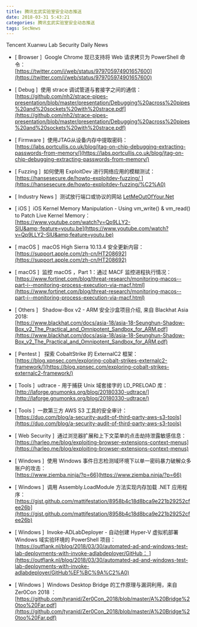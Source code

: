```yaml
---
title: 腾讯玄武实验室安全动态推送
date: 2018-03-31 5:43:21
categories: 腾讯玄武实验室安全动态推送
tags: SecNews
---
```


Tencent Xuanwu Lab Security Daily News  
* [ Browser ]  Google Chrome 现已支持将 Web 请求拷贝为 PowerShell 命令：   
[https://twitter.com/i/web/status/979705974901657600](https://twitter.com/i/web/status/979705974901657600)  

* [ Debug ]  使用 strace 调试管道与套接字之间的通信：   
[https://github.com/nh2/strace-pipes-presentation/blob/master/presentation/Debugging%20across%20pipes%20and%20sockets%20with%20strace.pdf](https://github.com/nh2/strace-pipes-presentation/blob/master/presentation/Debugging%20across%20pipes%20and%20sockets%20with%20strace.pdf)  

* [ Firmware ]  使用JTAG从设备内存中提取密码：   
[https://labs.portcullis.co.uk/blog/jtag-on-chip-debugging-extracting-passwords-from-memory/](https://labs.portcullis.co.uk/blog/jtag-on-chip-debugging-extracting-passwords-from-memory/)  

* [ Fuzzing ]  如何使用 ExploitDev 进行网络应用的模糊测试：   
[https://hansesecure.de/howto-exploitdev-fuzzing/ ](https://hansesecure.de/howto-exploitdev-fuzzing/%C2%A0)  

* [ Industry News ]  测试放行端口或协议的网站 
[LetMeOutOfYour.Net](http://LetMeOutOfYour.Net)  

* [ iOS ]  iOS Kernel Memory Manipulation - Using vm_write() &amp; vm_read() to Patch Live Kernel Memory：   
[https://www.youtube.com/watch?v=Qp9LLY2-SlU&amp;;feature=youtu.be](https://www.youtube.com/watch?v=Qp9LLY2-SlU&amp;feature=youtu.be)  

* [ macOS ]  macOS High Sierra 10.13.4 安全更新内容：   
[https://support.apple.com/zh-cn/HT208692](https://support.apple.com/zh-cn/HT208692)  

* [ macOS ]  监控 macOS ，Part 1：通过 MACF 监控进程执行情况：   
[https://www.fortinet.com/blog/threat-research/monitoring-macos--part-i--monitoring-process-execution-via-macf.html](https://www.fortinet.com/blog/threat-research/monitoring-macos--part-i--monitoring-process-execution-via-macf.html)  

* [ Others ]   Shadow-Box v2 - ARM 安全沙盒项目介绍, 来自 Blackhat Asia 2018:   
[https://www.blackhat.com/docs/asia-18/asia-18-Seunghun-Shadow-Box_v2_The_Practical_and_Omnipotent_Sandbox_for_ARM.pdf](https://www.blackhat.com/docs/asia-18/asia-18-Seunghun-Shadow-Box_v2_The_Practical_and_Omnipotent_Sandbox_for_ARM.pdf)  

* [ Pentest ]   探索 CobaltStrike 的 ExternalC2 框架：   
[https://blog.xpnsec.com/exploring-cobalt-strikes-externalc2-framework/](https://blog.xpnsec.com/exploring-cobalt-strikes-externalc2-framework/)  

* [ Tools ]  udtrace - 用于捕获 Unix 域套接字的 LD_PRELOAD 库：   
[http://laforge.gnumonks.org/blog/20180330-udtrace/](http://laforge.gnumonks.org/blog/20180330-udtrace/)  

* [ Tools ]  一款第三方 AWS S3 工具的安全审计：   
[https://duo.com/blog/a-security-audit-of-third-party-aws-s3-tools](https://duo.com/blog/a-security-audit-of-third-party-aws-s3-tools)  

* [ Web Security ]  通过浏览器扩展和上下文菜单的点击劫持泄露敏感信息：   
[https://harleo.me/blog/exploiting-browser-extensions-context-menus](https://harleo.me/blog/exploiting-browser-extensions-context-menus)  

* [ Windows ]  使用 Windows 事件日志检测域环境下以单一密码暴力破解众多账户的攻击：   
[https://www.ziemba.ninja/?p=66](https://www.ziemba.ninja/?p=66)  

* [ Windows ]  调用 Assembly.LoadModule 方法实现内存加载 .NET 应用程序：   
[https://gist.github.com/mattifestation/8958b4c18d8bca9e221b29252cfee26b](https://gist.github.com/mattifestation/8958b4c18d8bca9e221b29252cfee26b)  

* [ Windows ]  Invoke-ADLabDeployer - 自动创建 Hyper-V 虚拟机部署 Windows 域实验环境的 PowerShell 项目：   
[https://outflank.nl/blog/2018/03/30/automated-ad-and-windows-test-lab-deployments-with-invoke-adlabdeployer/GitHub： ](https://outflank.nl/blog/2018/03/30/automated-ad-and-windows-test-lab-deployments-with-invoke-adlabdeployer/GitHub%EF%BC%9A%C2%A0)  

* [ Windows ]  Windows Desktop Bridge 的工作原理与漏洞利用，来自 Zer0Con 2018 ：   
[https://github.com/tyranid/Zer0Con_2018/blob/master/A%20Bridge%20too%20Far.pdf](https://github.com/tyranid/Zer0Con_2018/blob/master/A%20Bridge%20too%20Far.pdf)  

